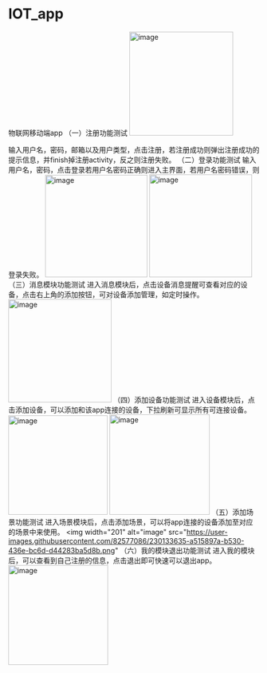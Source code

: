 # IOT_app
物联网移动端app
（一）注册功能测试
<img width="208" alt="image" src="https://user-images.githubusercontent.com/82577086/230133345-95754b45-833c-4d0b-8664-3938f7d930a7.png">

输入用户名，密码，邮箱以及用户类型，点击注册，若注册成功则弹出注册成功的提示信息，并finish掉注册activity，反之则注册失败。
（二）登录功能测试
输入用户名，密码，点击登录若用户名密码正确则进入主界面，若用户名密码错误，则登录失败。
<img width="205" alt="image" src="https://user-images.githubusercontent.com/82577086/230133387-26c66382-e30f-4ed3-a444-ebd43ac70c87.png">
<img width="206" alt="image" src="https://user-images.githubusercontent.com/82577086/230133417-a92e7ec8-689b-4ec5-88ab-a6c38074c362.png">
（三）消息模块功能测试
进入消息模块后，点击设备消息提醒可查看对应的设备，点击右上角的添加按钮，可对设备添加管理，如定时操作。
<img width="207" alt="image" src="https://user-images.githubusercontent.com/82577086/230133458-85e0374a-4798-413c-9e6a-e448fe8aa6b8.png">
（四）添加设备功能测试
进入设备模块后，点击添加设备，可以添加和该app连接的设备，下拉刷新可显示所有可连接设备。
<img width="199" alt="image" src="https://user-images.githubusercontent.com/82577086/230133535-2ba4523c-f078-41aa-b819-c026da1b7f30.png">
<img width="201" alt="image" src="https://user-images.githubusercontent.com/82577086/230133570-6aa4908e-0ebc-4600-bf09-09f35057fb9d.png">
（五）添加场景功能测试
进入场景模块后，点击添加场景，可以将app连接的设备添加至对应的场景中来使用。
<img width="201" alt="image" src="https://user-images.githubusercontent.com/82577086/230133635-a515897a-b530-436e-bc6d-d44283ba5d8b.png"
（六）我的模块退出功能测试
进入我的模块后，可以查看到自己注册的信息，点击退出即可快速可以退出app。
<img width="200" alt="image" src="https://user-images.githubusercontent.com/82577086/230133684-ed761056-7a9d-4fa5-9bd5-33349612c802.png">

